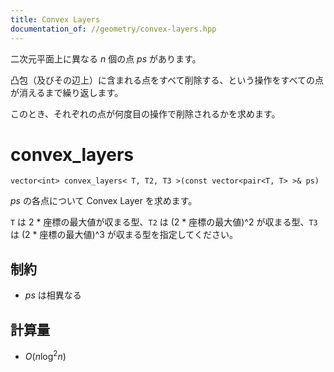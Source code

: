 ```yaml
---
title: Convex Layers
documentation_of: //geometry/convex-layers.hpp
---
```


二次元平面上に異なる $n$ 個の点 $ps$ があります。

凸包（及びその辺上）に含まれる点をすべて削除する、という操作をすべての点が消えるまで繰り返します。

このとき、それぞれの点が何度目の操作で削除されるかを求めます。

# convex_layers

```
vector<int> convex_layers< T, T2, T3 >(const vector<pair<T, T> >& ps)
```

$ps$ の各点について Convex Layer を求めます。

`T` は 2 * 座標の最大値が収まる型、`T2` は (2 * 座標の最大値)^2 が収まる型、`T3` は (2 * 座標の最大値)^3 が収まる型を指定してください。

## 制約

- $ps$ は相異なる

## 計算量

- $O(n \log^2 n)$
